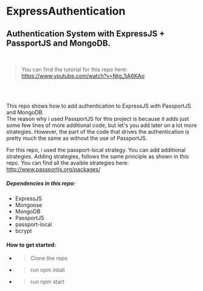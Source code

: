 # ExpressAuthentication


## Authentication System with ExpressJS + PassportJS and MongoDB. 


<br>

> You can find the tutorial for this repo here: https://www.youtube.com/watch?v=Ntg_1jA6KAo


<br>
<br>


This repo shows how to add authentication to ExpressJS with PassportJS and MongoDB. <br>
The reason why i used PassportJS for this project is because it adds just some few lines of more additional code, but let's you add later on a lot more strategies. However, the part of the code that drives the authentication is pretty much the same as without the use of PassportJS. 

For this repo, i used the passport-local strategy. You can add additional strategies. Adding strategies, follows the same principle as shown in this repo. You can find all the avaible strategies here: http://www.passportjs.org/packages/


##### Dependencies in this repo:

<ul>
<li>ExpressJS</li>
<li>Mongoose</li>
<li>MongoDB</li>
<li>PassportJS</li>
<li>passport-local</li>
<li>bcrypt</li>
</ul>

#### How to get started:

* > Clone the repo
* > run npm intall
* > run npm start







